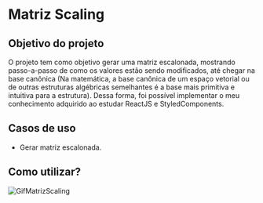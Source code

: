 <h1> Matriz Scaling </h1>
<h2> Objetivo do projeto </h2>

<p> O projeto tem como objetivo gerar uma matriz escalonada, mostrando passo-a-passo de como
os valores estão sendo modificados, até chegar na base canônica (Na matemática, a base canônica de um espaço vetorial ou de outras estruturas algébricas semelhantes é a base mais primitiva e intuitiva para a estrutura).
Dessa forma, foi possível implementar o meu conhecimento adquirido ao estudar ReactJS e StyledComponents. </P>

<h2> Casos de uso </h2>
<ul>
  <li>Gerar matriz escalonada.</li>
</ul>

<h2> Como utilizar? </h2>
<img src="https://user-images.githubusercontent.com/16446463/167279596-6432371a-118a-43bf-9743-baacae473b7a.gif" alt="GifMatrizScaling">
